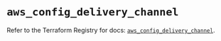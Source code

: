 # `aws_config_delivery_channel`

Refer to the Terraform Registry for docs: [`aws_config_delivery_channel`](https://registry.terraform.io/providers/hashicorp/aws/5.60.0/docs/resources/config_delivery_channel).

